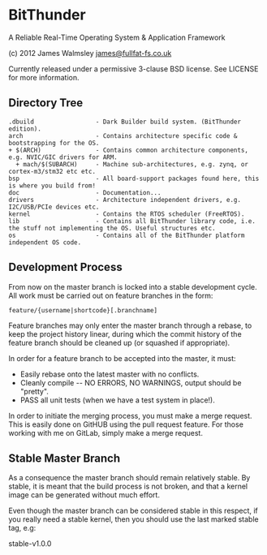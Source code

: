# BitThunder 

A Reliable Real-Time Operating System & Application Framework

(c) 2012 James Walmsley <james@fullfat-fs.co.uk>

Currently released under a permissive 3-clause BSD license.
See LICENSE for more information.

## Directory Tree

    .dbuild                 - Dark Builder build system. (BitThunder edition).
    arch                    - Contains architecture specific code & bootstrapping for the OS.
    + $(ARCH)               - Contains common architecture components, e.g. NVIC/GIC drivers for ARM.
      + mach/$(SUBARCH)     - Machine sub-architectures, e.g. zynq, or cortex-m3/stm32 etc etc.
    bsp                     - All board-support packages found here, this is where you build from!
    doc                     - Documentation...
    drivers                 - Architecture independent drivers, e.g. I2C/USB/PCIe devices etc.
    kernel                  - Contains the RTOS scheduler (FreeRTOS).
    lib                     - Contains all BitThunder library code, i.e. the stuff not implementing the OS. Useful structures etc.
    os                      - Contains all of the BitThunder platform independent OS code.

## Development Process

From now on the master branch is locked into a stable development cycle. All work must be carried
out on feature branches in the form:

    feature/{username|shortcode}[.branchname]

Feature branches may only enter the master branch through a rebase, to keep the project history linear,
during which the commit history of the feature branch should be cleaned up (or squashed if appropriate).

In order for a feature branch to be accepted into the master, it must:

 * Easily rebase onto the latest master with no conflicts.
 * Cleanly compile -- NO ERRORS, NO WARNINGS, output should be "pretty".
 * PASS all unit tests (when we have a test system in place!).

In order to initiate the merging process, you must make a merge request. This is easily done on GitHUB
using the pull request feature. For those working with me on GitLab, simply make a merge request.

## Stable Master Branch

As a consequence the master branch should remain relatively stable. By stable, it is meant that the build
process is not broken, and that a kernel image can be generated without much effort.

Even though the master branch can be considered stable in this respect, if you really need a stable
kernel, then you should use the last marked stable tag, e.g:

stable-v1.0.0
